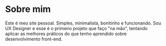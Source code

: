 Sobre mim
============

Este é meu site pessoal. Simples, minimalista, bonitinho e funcionando. Sou UX Designer e esse é o primeiro projeto que faço "na mão", tentando aplicar as melhores práticos do que tenho aprendido sobre desenvolvimento front-end.

